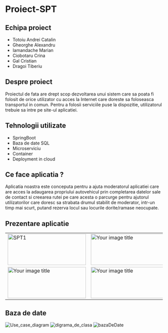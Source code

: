 # Proiect-SPT
## Echipa proiect
* Totoiu Andrei Catalin
* Gheorghe Alexandru
* Iamandache Marian
* Ciobotaru Crina
* Gal Cristian
* Dragoi Tiberiu
## Despre proiect
 Proiectul de fata are drept scop dezvoltarea unui sistem care sa poata fi folosit de orice utilizator cu acces la Internet care doreste sa foloseasca transportul in comun. Pentru a folosii serviciile puse la dispozitie, utilizatorul trebuie sa intre pe site-ul aplicatiei.
## Tehnologii utilizate
* SpringBoot
* Baza de date SQL
* Microserviciu
* Container
* Deployment in cloud
## Ce face aplicatia ?
Aplicatia noastra este conceputa pentru a ajuta moderatorul aplicatiei care are acces la adaugarea propriului autovehicul prin completarea datelor sale de contact si creearea rutei pe care acesta o parcurge pentru ajutorul utilizatorilor care doresc sa strabata drumul stabilit de moderator, intr-un timp mai scurt, putand rezerva locul sau locurile dorite/ramase neocupate.
## Prezentare aplicatie
<table>
  <tr>
    <td><img src="https://user-images.githubusercontent.com/76403182/212392350-1f17736f-9cb2-4edd-8c15-8bf1b6d77edf.png" alt="SPT1" width="250" height="100"/></td>
    <td><img src="https://user-images.githubusercontent.com/76403182/212392356-c5a00311-9061-43ec-bce3-5829bd841d6c.png" alt="Your image title" width="250" height="100"/></td>
    <td><img src="https://user-images.githubusercontent.com/76403182/212392358-c699bd83-ab35-4b1a-8816-d2dbec5a6b09.png" alt="Your image title" width="250" height="100"/></td>
  </tr>
  <tr>
    <td><img src="https://user-images.githubusercontent.com/76403182/212397164-2bde8ff7-d21d-4fb0-91e9-b26ac176617f.png" alt="Your image title" width="250" height="100"/></td>
    <td><img src="https://user-images.githubusercontent.com/76403182/212392363-f65d04cb-0405-4ff3-8f59-9f5448b4b15e.png" alt="Your image title" width="250" height="100"/></td>
    <td><img src="https://user-images.githubusercontent.com/76403182/212392366-ff44753b-c14c-46fc-9e64-21c83c4720f1.png" alt="Your image title" width="250" height="100"/></td>
  </tr>
  
</table>

## Baza de date
![Use_case_diagram](https://user-images.githubusercontent.com/76403182/215259025-6a7a7b1a-f03a-405b-be65-6a624f3b2f96.png)
![digrama_de_clasa](https://user-images.githubusercontent.com/76403182/215259003-5af2fd30-185f-43de-83dc-ee684fe2e435.png)
![bazaDeDate](https://user-images.githubusercontent.com/76403182/215259107-8b76e116-8e62-43db-8df7-14a3f715cb4a.png)
